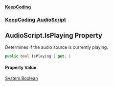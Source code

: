 #### [KeepCoding](index.md 'index')
### [KeepCoding](KeepCoding.md 'KeepCoding').[AudioScript](AudioScript.md 'KeepCoding.AudioScript')
## AudioScript.IsPlaying Property
Determines if the audio source is currently playing.  
```csharp
public bool IsPlaying { get; }
```
#### Property Value
[System.Boolean](https://docs.microsoft.com/en-us/dotnet/api/System.Boolean 'System.Boolean')
